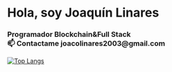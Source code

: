 <h1>Hola, soy Joaquín Linares</h1>
<h3> Programador Blockchain&Full Stack <br>
📫 Contactame joacolinares2003@gmail.com</h3>



[![Top Langs](https://github-readme-stats.vercel.app/api/top-langs/?username=joacolinares)](https://github.com/anuraghazra/github-readme-stats)

